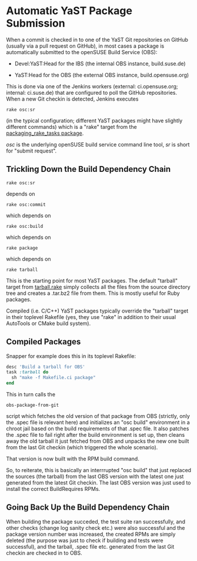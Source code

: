 # Automatic YaST Package Submission

When a commit is checked in to one of the YaST Git repositories on GitHub
(usually via a pull request on GitHub), in most cases a package is
automatically submitted to the openSUSE Build Service (OBS):

- Devel:YaST:Head for the IBS (the internal OBS instance, build.suse.de)

- YaST:Head for the OBS (the external OBS instance, build.opensuse.org)

This is done via one of the Jenkins workers (external: ci.opensuse.org;
internal: ci.suse.de) that are configured to poll the GitHub repositories.
When a new Git checkin is detected, Jenkins executes

    rake osc:sr

(in the typical configuration; different YaST packages might have slightly
different commands) which is a "rake" target from the
[packaging_rake_tasks package](https://github.com/openSUSE/packaging_rake_tasks).

_osc_ is the underlying openSUSE build service command line tool, _sr_ is short
for "submit request".




## Trickling Down the Build Dependency Chain

    rake osc:sr

depends on

    rake osc:commit

which depends on

    rake osc:build

which depends on

    rake package

which depends on

    rake tarball


This is the starting point for most YaST packages. The default "tarball" target
from
[tarball.rake](https://github.com/openSUSE/packaging_rake_tasks/blob/master/lib/tasks/tarball.rake)
simply collects all the files from the source directory tree and creates a
.tar.bz2 file from them. This is mostly useful for Ruby packages.

Compiled (i.e. C/C++) YaST packages typically override the "tarball" target in
their toplevel Rakefile (yes, they use "rake" in addition to their usual
AutoTools or CMake build system).


## Compiled Packages

Snapper for example does this in its toplevel Rakefile:

```ruby
desc 'Build a tarball for OBS'
task :tarball do
  sh "make -f Makefile.ci package"
end
```

This in turn calls the

    obs-package-from-git

script which fetches the old version of that package from OBS (strictly, only
the .spec file is relevant here) and initializes an "osc build" environment in
a chroot jail based on the build requirements of that .spec file. It also
patches the .spec file to fail right after the build environment is set up,
then cleans away the old tarball it just fetched from OBS and unpacks the new
one built from the last Git checkin (which triggered the whole scenario).

That version is now built with the RPM build command.

So, to reiterate, this is basically an interrrupted "osc build" that just
replaced the sources (the tarball) from the last OBS version with the latest
one just generated from the latest Git checkin. The last OBS version was just
used to install the correct BuildRequires RPMs.



## Going Back Up the Build Dependency Chain

When building the package succeded, the test suite ran successfully, and other
checks (change log sanity check etc.) were also successful and the package
version number was increased, the created RPMs are simply deleted (the purpose
was just to check if building and tests were successful), and the tarball,
.spec file etc. generated from the last Git checkin are checked in to OBS.

